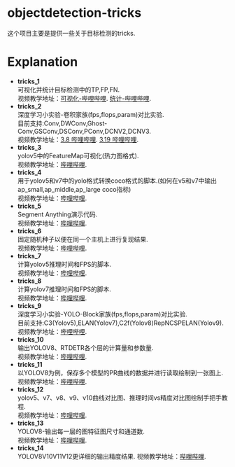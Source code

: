 # objectdetection-tricks
这个项目主要是提供一些关于目标检测的tricks.

# Explanation
- **tricks_1**  
    可视化并统计目标检测中的TP,FP,FN.  
    视频教学地址：[可视化-哔哩哔哩](https://www.bilibili.com/video/BV18M411c7jN/).  [统计-哔哩哔哩](https://www.bilibili.com/video/BV1yM4y1d7Gp/).  
- **tricks_2**  
    深度学习小实验-卷积家族(fps,flops,param)对比实验.  
    目前支持:Conv,DWConv,Ghost-Conv,GSConv,DSConv,PConv,DCNV2,DCNV3.  
    视频教学地址：[3.8 哔哩哔哩](https://www.bilibili.com/video/BV15x4y1T7Ly/).  [3.19 哔哩哔哩](https://www.bilibili.com/video/BV1UL411R7Qr/).   
- **tricks_3**  
    yolov5中的FeatureMap可视化(热力图格式).  
    视频教学地址：[哔哩哔哩](https://www.bilibili.com/video/BV1LV4y1R7w6/).  
- **tricks_4**  
    用于yolov5和v7中的yolo格式转换coco格式的脚本.(如何在v5和v7中输出ap_small,ap_middle,ap_large coco指标)  
    视频教学地址：[哔哩哔哩](https://www.bilibili.com/video/BV14T411s7Ts/).  
- **tricks_5**  
    Segment Anything演示代码.  
    视频教学地址：[哔哩哔哩](https://www.bilibili.com/video/BV1hv4y1H7eg/).  
- **tricks_6**  
    固定随机种子以便在同一个主机上进行复现结果.  
    视频教学地址：[哔哩哔哩](https://www.bilibili.com/video/BV1bh4y1n7Yc/).  
- **tricks_7**  
    计算yolov5推理时间和FPS的脚本.  
    视频教学地址：[哔哩哔哩](https://www.bilibili.com/video/BV1Uu4y1C714/).  
- **tricks_8**  
    计算yolov7推理时间和FPS的脚本.  
    视频教学地址：[哔哩哔哩](https://www.bilibili.com/video/BV17p4y177Pe/).  
- **tricks_9**  
    深度学习小实验-YOLO-Block家族(fps,flops,param)对比实验.  
    目前支持:C3(Yolov5),ELAN(Yolov7),C2f(Yolov8)RepNCSPELAN(Yolov9).  
    视频教学地址：[哔哩哔哩](https://www.bilibili.com/video/BV17H4y1V7s9/).  
- **tricks_10**  
    输出YOLOV8、RTDETR各个层的计算量和参数量.  
    视频教学地址：[哔哩哔哩](https://www.bilibili.com/video/BV1tb421b7aB/).  
- **tricks_11**  
    以YOLOV8为例，保存多个模型的PR曲线的数据并进行读取绘制到一张图上.  
    视频教学地址：[哔哩哔哩](https://www.bilibili.com/video/BV1uC41177oE/).  
- **tricks_12**  
    yolov5、v7、v8、v9、v10曲线对比图、推理时间vs精度对比图绘制手把手教程.  
    视频教学地址：[哔哩哔哩](https://www.bilibili.com/video/BV1yf421X7t5/).  
- **tricks_13**  
    YOLOV8-输出每一层的图特征图尺寸和通道数.  
    视频教学地址：[哔哩哔哩](https://www.bilibili.com/video/BV1Mz421B7xz/).  
- **tricks_14**  
    YOLOV8V10V11V12更详细的输出精度结果.
    视频教学地址：[哔哩哔哩]().  